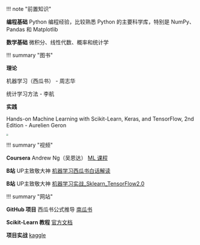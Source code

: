 !!! note "前置知识"

**编程基础** Python 编程经验，比较熟悉 Python 的主要科学库，特别是 NumPy、Pandas 和 Matplotlib 

**数学基础** 微积分、线性代数、概率和统计学



!!! summary "图书"

**理论**

机器学习（西瓜书） - 周志华

统计学习方法 - 李航

**实践**

Hands-on Machine Learning with Scikit-Learn, Keras, and TensorFlow, 2nd Edition - Aurelien Geron

<img src="https://hands1ml.apachecn.org/cover.jpg" style="zoom: 30%;" />



!!! summary "视频"

**Coursera** Andrew Ng（吴恩达）  [ML 课程](https://www.coursera.org/learn/machine-learning/)

**B站** UP主致敬大神 [机器学习西瓜书白话解读](https://www.bilibili.com/video/BV17J411C7zZ)

**B站** UP主致敬大神 [机器学习实战_Sklearn_TensorFlow2.0](https://www.bilibili.com/video/BV1iJ411k7Gg)



!!! summary "网站"

**GitHub 项目** 西瓜书公式推导 [南瓜书](https://datawhalechina.github.io/pumpkin-book/#/?id=南瓜书pumpkinbook)

**Scikit-Learn 教程** [官方文档](https://scikit-learn.org/stable/modules/classes.html)

**项目实战** [kaggle](https://www.kaggle.com/ ) 


